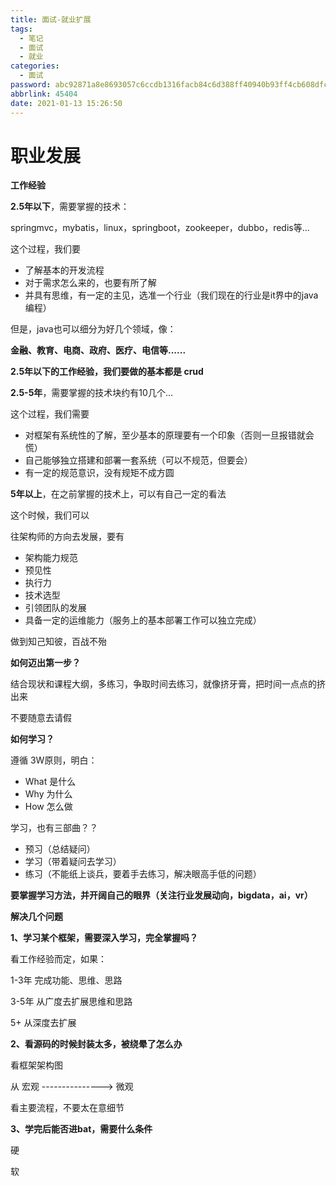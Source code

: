 ```yaml
---
title: 面试-就业扩展
tags:
  - 笔记
  - 面试
  - 就业
categories:
  - 面试
password: abc92871a8e8693057c6ccdb1316facb84c6d388ff40940b93ff4cb608dfcea7
abbrlink: 45404
date: 2021-01-13 15:26:50
---
```


# 职业发展

**工作经验**

**2.5年以下**，需要掌握的技术：

springmvc，mybatis，linux，springboot，zookeeper，dubbo，redis等...

这个过程，我们要

- 了解基本的开发流程
- 对于需求怎么来的，也要有所了解
- 并具有思维，有一定的主见，选准一个行业（我们现在的行业是it界中的java编程）

但是，java也可以细分为好几个领域，像：

**金融、教育、电商、政府、医疗、电信等......**

**2.5年以下的工作经验，我们要做的基本都是 crud**



**2.5-5年**，需要掌握的技术块约有10几个...

这个过程，我们需要

- 对框架有系统性的了解，至少基本的原理要有一个印象（否则一旦报错就会慌）
- 自己能够独立搭建和部署一套系统（可以不规范，但要会）
- 有一定的规范意识，没有规矩不成方圆



**5年以上**，在之前掌握的技术上，可以有自己一定的看法

这个时候，我们可以

往架构师的方向去发展，要有

- 架构能力规范
- 预见性
- 执行力
- 技术选型
- 引领团队的发展
- 具备一定的运维能力（服务上的基本部署工作可以独立完成）

做到知己知彼，百战不殆



**如何迈出第一步？**

结合现状和课程大纲，多练习，争取时间去练习，就像挤牙膏，把时间一点点的挤出来

不要随意去请假



**如何学习？**

遵循 3W原则，明白：

- What 是什么
- Why 为什么
- How 怎么做

学习，也有三部曲？？

- 预习（总结疑问）
- 学习（带着疑问去学习）
- 练习（不能纸上谈兵，要着手去练习，解决眼高手低的问题）



**要掌握学习方法，并开阔自己的眼界（关注行业发展动向，bigdata，ai，vr）**



**解决几个问题**

**1、学习某个框架，需要深入学习，完全掌握吗？**

看工作经验而定，如果：

1-3年	完成功能、思维、思路

3-5年	从广度去扩展思维和思路

5+		从深度去扩展



**2、看源码的时候封装太多，被绕晕了怎么办**

看框架架构图

从 宏观 ---------------> 微观

看主要流程，不要太在意细节



**3、学完后能否进bat，需要什么条件**

硬

软